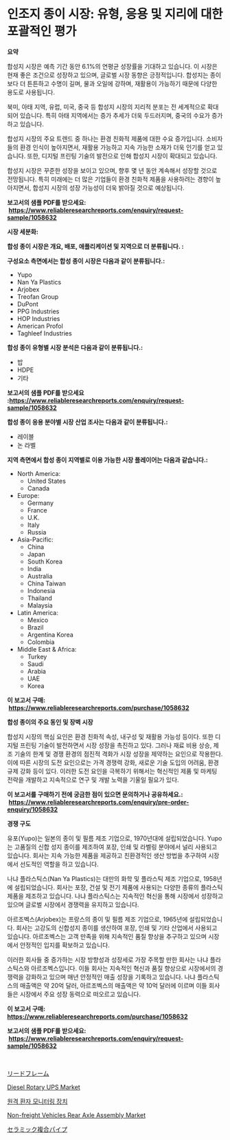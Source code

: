 <p><h1>인조지 종이 시장: 유형, 응용 및 지리에 대한 포괄적인 평가</h1></p><p><strong>요약</strong></p>
<p><p>합성지 시장은 예측 기간 동안 6.1%의 연평균 성장률을 기대하고 있습니다. 이 시장은 현재 좋은 조건으로 성장하고 있으며, 글로벌 시장 동향은 긍정적입니다. 합성지는 종이보다 더 튼튼하고 수명이 길며, 물과 오일에 강하며, 재활용이 가능하기 때문에 다양한 용도로 사용됩니다.</p><p>북미, 아태 지역, 유럽, 미국, 중국 등 합성지 시장의 지리적 분포는 전 세계적으로 확대되어 있습니다. 특히 아태 지역에서는 증가 추세가 더욱 두드러지며, 중국의 수요가 증가하고 있습니다.</p><p>합성지 시장의 주요 트렌드 중 하나는 환경 친화적 제품에 대한 수요 증가입니다. 소비자들의 환경 인식이 높아지면서, 재활용 가능하고 지속 가능한 소재가 더욱 인기를 얻고 있습니다. 또한, 디지털 프린팅 기술의 발전으로 인해 합성지 시장이 확대되고 있습니다.</p><p>합성지 시장은 꾸준한 성장을 보이고 있으며, 향후 몇 년 동안 계속해서 성장할 것으로 전망됩니다. 특히 미래에는 더 많은 기업들이 환경 친화적 제품을 사용하려는 경향이 높아지면서, 합성지 시장의 성장 가능성이 더욱 밝아질 것으로 예상됩니다.</p></p>
<p><strong>보고서의 샘플 PDF를 받으세요: &nbsp;<a href="https://www.reliableresearchreports.com/enquiry/request-sample/1058632">https://www.reliableresearchreports.com/enquiry/request-sample/1058632</a></strong></p>
<p><strong>시장 세분화:</strong></p>
<p><strong> 합성 종이 시장은 개요, 배포, 애플리케이션 및 지역으로 더 분류됩니다. :</strong></p>
<p><strong>구성요소 측면에서는 합성 종이 시장은 다음과 같이 분류됩니다.:</strong></p>
<p><ul><li>Yupo</li><li>Nan Ya Plastics</li><li>Arjobex</li><li>Treofan Group</li><li>DuPont</li><li>PPG Industries</li><li>HOP Industries</li><li>American Profol</li><li>Taghleef Industries</li></ul></p>
<p><strong> 합성 종이 유형별 시장 분석은 다음과 같이 분류됩니다.:</strong></p>
<p><ul><li>밥</li><li>HDPE</li><li>기타</li></ul></p>
<p><strong>보고서의 샘플 PDF를 받으세요 :<a href="https://www.reliableresearchreports.com/enquiry/request-sample/1058632">https://www.reliableresearchreports.com/enquiry/request-sample/1058632</a></strong></p>
<p><strong> 합성 종이 응용 분야별 시장 산업 조사는 다음과 같이 분류됩니다.:</strong></p>
<p><ul><li>레이블</li><li>논 라벨</li></ul></p>
<p><strong>지역 측면에서 합성 종이 지역별로 이용 가능한 시장 플레이어는 다음과 같습니다.:</strong></p>
<p><ul>
    <li>
        North America:
        <ul>
            <li>United States</li>
            <li>Canada</li>
        </ul>
    </li>
    <li>
        Europe:
        <ul>
            <li>Germany</li>
            <li>France</li>
            <li>U.K.</li>
            <li>Italy</li>
            <li>Russia</li>
        </ul>
    </li>
    <li>
        Asia-Pacific:
        <ul>
            <li>China</li>
            <li>Japan</li>
            <li>South Korea</li>
            <li>India</li>
            <li>Australia</li>
            <li>China Taiwan</li>
            <li>Indonesia</li>
            <li>Thailand</li>
            <li>Malaysia</li>
        </ul>
    </li>
    <li>
        Latin America:
        <ul>
            <li>Mexico</li>
            <li>Brazil</li>
            <li>Argentina Korea</li>
            <li>Colombia</li>
        </ul>
    </li>
    <li>
        Middle East & Africa:
        <ul>
            <li>Turkey</li>
            <li>Saudi</li>
            <li>Arabia</li>
            <li>UAE</li>
            <li>Korea</li>
        </ul>
    </li>
    </ul></p>
<p><strong>이 보고서 구매: &nbsp;<a href="https://www.reliableresearchreports.com/purchase/1058632">https://www.reliableresearchreports.com/purchase/1058632</a></strong></p>
<p><strong>합성 종이의 주요 동인 및 장벽 시장</strong></p>
<p><p>합성지 시장의 핵심 요인은 환경 친화적 속성, 내구성 및 재활용 가능성 등이다. 또한 디지털 프린팅 기술이 발전하면서 시장 성장을 촉진하고 있다. 그러나 재료 비용 상승, 제조 기술의 한계 및 경쟁 환경의 점진적 격화가 시장 성장을 제약하는 요인으로 작용한다. 이에 따른 시장의 도전 요인으로는 가격 경쟁력 강화, 새로운 기술 도입의 어려움, 환경 규제 강화 등이 있다. 이러한 도전 요인을 극복하기 위해서는 혁신적인 제품 및 마케팅 전략을 개발하고 지속적으로 연구 및 개발 노력을 기울일 필요가 있다.</p></p>
<p><strong>이 보고서를 구매하기 전에 궁금한 점이 있으면 문의하거나 공유하세요.: &nbsp;<a href="https://www.reliableresearchreports.com/enquiry/pre-order-enquiry/1058632">https://www.reliableresearchreports.com/enquiry/pre-order-enquiry/1058632</a></strong></p>
<p><strong>경쟁 구도</strong></p>
<p><p>유포(Yupo)는 일본의 종이 및 필름 제조 기업으로, 1970년대에 설립되었습니다. Yupo는 고품질의 신합 성지 종이를 제조하여 포장, 인쇄 및 라벨링 분야에서 널리 사용되고 있습니다. 회사는 지속 가능한 제품을 제공하고 친환경적인 생산 방법을 추구하여 시장에서 선도적인 역할을 하고 있습니다.</p><p>나냐 플라스틱스(Nan Ya Plastics)는 대만의 화학 및 플라스틱 제조 기업으로, 1958년에 설립되었습니다. 회사는 포장, 건설 및 전기 제품에 사용되는 다양한 종류의 플라스틱 제품을 제조하고 있습니다. 나냐 플라스틱스는 지속적인 혁신을 통해 시장에서 성장하고 있으며 글로벌 시장에서 경쟁력을 유지하고 있습니다.</p><p>아르조벡스(Arjobex)는 프랑스의 종이 및 필름 제조 기업으로, 1965년에 설립되었습니다. 회사는 고강도의 신합성지 종이를 생산하여 포장, 인쇄 및 기타 산업에서 사용되고 있습니다. 아르조벡스는 고객 만족을 위해 지속적인 품질 향상을 추구하고 있으며 시장에서 안정적인 입지를 확보하고 있습니다.</p><p>이러한 회사들 중 증가하는 시장 방향성과 성장세로 가장 주목할 만한 회사는 나냐 플라스틱스와 아르조벡스입니다. 이들 회사는 지속적인 혁신과 품질 향상으로 시장에서의 경쟁력을 강화하고 있으며 매년 안정적인 매출 성장을 기록하고 있습니다. 나냐 플라스틱스의 매출액은 약 20억 달러, 아르조벡스의 매출액은 약 10억 달러에 이르며 이들 회사들은 시장에서 주요 성장 동력으로 떠오르고 있습니다.</p></p>
<p><strong>이 보고서 구매: &nbsp; <a href="https://www.reliableresearchreports.com/purchase/1058632">https://www.reliableresearchreports.com/purchase/1058632</a></strong></p>
<p><strong>보고서의 샘플 PDF를 받으세요: &nbsp;<a href="https://www.reliableresearchreports.com/enquiry/request-sample/1058632">https://www.reliableresearchreports.com/enquiry/request-sample/1058632</a></strong><strong></strong></p>
<p>&nbsp;</p>
<p><p><a href="https://github.com/xnljig2898992/Market-Research-Report-List-1/blob/main/4507890188915.md">リードフレーム</a></p><p><a href="https://view.publitas.com/reportprime-1/diesel-rotary-ups-market-provides-detailed-segmentation-of-this-market-based-on-type-application-and-region-and-forecast-for-the-period-from-2024-2031/">Diesel Rotary UPS Market</a></p><p><a href="https://github.com/vsn7qpua81q/Market-Research-Report-List-1/blob/main/9965845188821.md">원격 환자 모니터링 장치</a></p><p><a href="https://github.com/sonuprakash1/Market-Research-Report-List-1/blob/main/non-freight-vehicles-rear-axle-assembly-market.md">Non-freight Vehicles Rear Axle Assembly Market</a></p><p><a href="https://medium.com/@adellaprice2023/%E3%82%BB%E3%83%A9%E3%83%9F%E3%83%83%E3%82%AF%E8%A4%87%E5%90%88%E3%83%91%E3%82%A4%E3%83%97%E3%81%AE%E5%B8%82%E5%A0%B4-%E5%B8%82%E5%A0%B4%E3%82%B7%E3%82%A7%E3%82%A2-%E5%B8%82%E5%A0%B4%E5%8B%95%E5%90%91-%E3%81%8A%E3%82%88%E3%81%B3%E5%B0%86%E6%9D%A5%E3%81%AE%E6%88%90%E9%95%B7%E3%82%92%E6%8E%A2%E3%82%8B-5f46bb961fc3">セラミック複合パイプ</a></p></p>